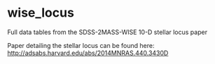wise_locus
==========

Full data tables from the SDSS-2MASS-WISE 10-D stellar locus paper

Paper detailing the stellar locus can be found here:
http://adsabs.harvard.edu/abs/2014MNRAS.440.3430D
